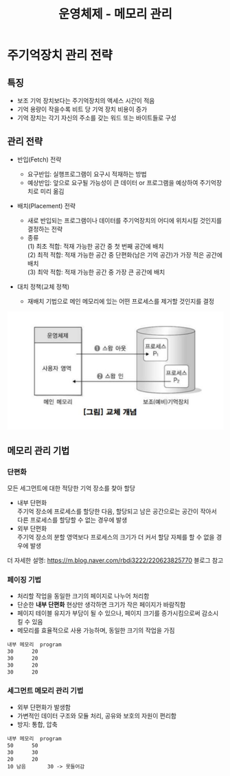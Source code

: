﻿---
title: "운영체제 - 메모리 관리"
categories: technical_interview
comments: true
---

# 주기억장치 관리 전략  
## 특징  
 - 보조 기억 장치보다는 주기억장치의 액세스 시간이 적음  
 - 기억 용량이 작을수록 비트 당 기억 장치 비용이 증가  
 - 기억 장치는 각기 자신의 주소를 갖는 워드 또는 바이트들로 구성  

## 관리 전략
 - 반입(Fetch) 전략
   - 요구반입: 실행프로그램이 요구시 적재하는 방법
   - 예상반입: 앞으로 요구될 가능성이 큰 데이터 or 프로그램을 예상하여 주기억장치로 미리 옮김
 - 배치(Placement) 전략
   - 새로 반입되는 프로그램이나 데이터를 주기억장치의 어디에 위치시킬 것인지를 결정하는 전략
   - 종류  
      (1) 최초 적합: 적재 가능한 공간 중 첫 번째 공간에 배치  
      (2) 최적 적합: 적재 가능한 공간 중 단편화(남은 기억 공간)가 가장 적은 공간에 배치  
      (3) 최악 적합: 적재 가능한 공간 중 가장 큰 공간에 배치  

 - 대치 정책(교체 정책)
   - 재배치 기법으로 메인 메모리에 있는 어떤 프로세스를 제거할 것인지를 결정

![교체정책](../../../assets/TI_8_1.JPG)

## 메모리 관리 기법
### 단편화
 모든 세그먼트에 대한 적당한 기억 장소를 찾아 할당

 - 내부 단편화  
   주기억 장소에 프로세스를 할당한 다음, 할당되고 남은 공간으로는 공간이 작아서 다른 프로세스를 할당할 수 없는 경우에 발생
 - 외부 단편화  
  주기억 장소의 분할 영역보다 프로세스의 크기가 더 커서 할당 자체를 할 수 없을 경우에 발생

더 자세한 설명: <https://m.blog.naver.com/rbdi3222/220623825770> 블로그 참고

### 페이징 기법
 - 처리할 작업을 동일한 크기의 페이지로 나누어 처리함
 - 단순한 **내부 단편화** 현상만 생각하면 크기가 작은 페이지가 바람직함
 - 페이지 테이블 유지가 부담이 될 수 있으나, 페이지 크기를 증가시킴으로써 감소시킬 수 있음
 - 메모리를 효율적으로 사용 가능하며, 동일한 크기의 작업을 가짐

```
내부 메모리	program
30		20
30		20
30		20
30		20
```

### 세그먼트 메모리 관리 기법
 - 외부 단편화가 발생함  
 - 가변적인 데이터 구조와 모듈 처리, 공유와 보호의 자원이 편리함
 - 방지: 통합, 압축  

```
내부 메모리	program
50		50
30		30
20		20
10 남음		30 -> 못들어감   
```


